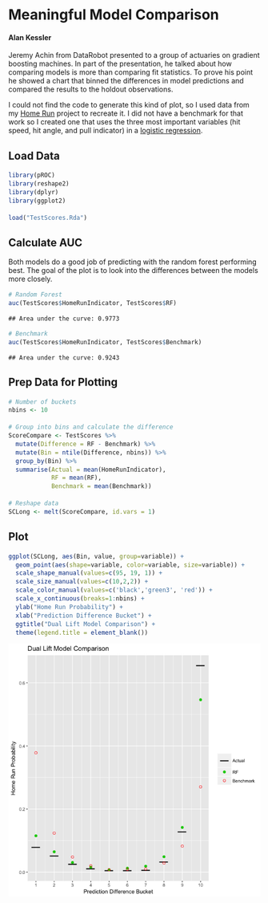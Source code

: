 Meaningful Model Comparison
===========================

#### Alan Kessler

Jeremy Achin from DataRobot presented to a group of actuaries on gradient boosting machines. In part of the presentation, he talked about how comparing models is more than comparing fit statistics. To prove his point he showed a chart that binned the differences in model predictions and compared the results to the holdout observations.

I could not find the code to generate this kind of plot, so I used data from my [Home Run](https://github.com/alanrkessler/homerun) project to recreate it. I did not have a benchmark for that work so I created one that uses the three most important variables (hit speed, hit angle, and pull indicator) in a [logistic regression](create_sample_input.R).

Load Data
---------

``` r
library(pROC)
library(reshape2)
library(dplyr)
library(ggplot2)

load("TestScores.Rda")
```

Calculate AUC
-------------

Both models do a good job of predicting with the random forest performing best. The goal of the plot is to look into the differences between the models more closely.

``` r
# Random Forest
auc(TestScores$HomeRunIndicator, TestScores$RF)
```

    ## Area under the curve: 0.9773

``` r
# Benchmark
auc(TestScores$HomeRunIndicator, TestScores$Benchmark)
```

    ## Area under the curve: 0.9243

Prep Data for Plotting
----------------------

``` r
# Number of buckets
nbins <- 10

# Group into bins and calculate the difference
ScoreCompare <- TestScores %>%
  mutate(Difference = RF - Benchmark) %>%
  mutate(Bin = ntile(Difference, nbins)) %>%
  group_by(Bin) %>%
  summarise(Actual = mean(HomeRunIndicator),
            RF = mean(RF),
            Benchmark = mean(Benchmark))

# Reshape data
SCLong <- melt(ScoreCompare, id.vars = 1)
```

Plot
----

``` r
ggplot(SCLong, aes(Bin, value, group=variable)) +
  geom_point(aes(shape=variable, color=variable, size=variable)) +
  scale_shape_manual(values=c(95, 19, 1)) +
  scale_size_manual(values=c(10,2,2)) +
  scale_color_manual(values=c('black','green3', 'red')) + 
  scale_x_continuous(breaks=1:nbins) +
  ylab("Home Run Probability") +
  xlab("Prediction Difference Bucket") +
  ggtitle("Dual Lift Model Comparison") +
  theme(legend.title = element_blank())
```

![](README_files/figure-markdown_github/unnamed-chunk-4-1.png)
